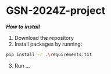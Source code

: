 # GSN-2024Z-project

***How to install***
1. Download the repository
2. Install packages by running:
```bash
pip install -r .\requirements.txt
```
3. Run ...
